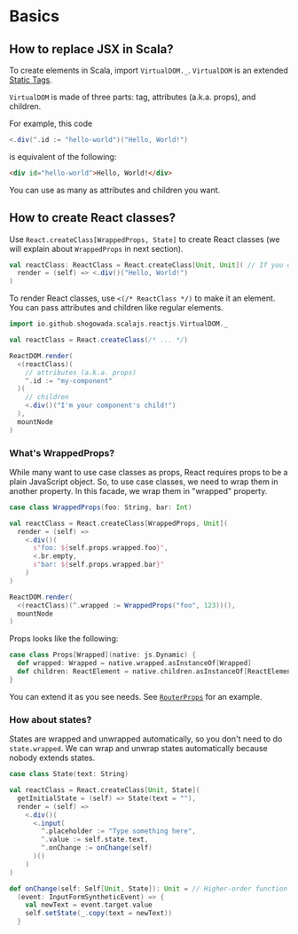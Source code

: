 # Basics

## How to replace JSX in Scala?

To create elements in Scala, import `VirtualDOM._`. `VirtualDOM` is an extended [Static Tags](https://github.com/shogowada/statictags).

`VirtualDOM` is made of three parts: tag, attributes (a.k.a. props), and children.

For example, this code

```scala
<.div(^.id := "hello-world")("Hello, World!")
```

is equivalent of the following:

```html
<div id="hello-world">Hello, World!</div>
```

You can use as many as attributes and children you want.

## How to create React classes?

Use `React.createClass[WrappedProps, State]` to create React classes (we will explain about `WrappedProps` in next section).

```scala
val reactClass: ReactClass = React.createClass[Unit, Unit]( // If you don't have props or state, use Unit.
  render = (self) => <.div()("Hello, World!")
)
```

To render React classes, use `<(/* ReactClass */)` to make it an element. You can pass attributes and children like regular elements.

```scala
import io.github.shogowada.scalajs.reactjs.VirtualDOM._

val reactClass = React.createClass(/* ... */)

ReactDOM.render(
  <(reactClass)(
    // attributes (a.k.a. props)
    ^.id := "my-component"
  )(
    // children
    <.div()("I'm your component's child!")
  ),
  mountNode
)
```

### What's WrappedProps?

While many want to use case classes as props, React requires props to be a plain JavaScript object. So, to use case classes, we need to wrap them in another property. In this facade, we wrap them in "wrapped" property.

```scala
case class WrappedProps(foo: String, bar: Int)

val reactClass = React.createClass[WrappedProps, Unit](
  render = (self) =>
    <.div()(
      s"foo: ${self.props.wrapped.foo}",
      <.br.empty,
      s"bar: ${self.props.wrapped.bar}"
    )
)

ReactDOM.render(
  <(reactClass)(^.wrapped := WrappedProps("foo", 123))(),
  mountNode
)
```

Props looks like the following:

```scala
case class Props[Wrapped](native: js.Dynamic) {
  def wrapped: Wrapped = native.wrapped.asInstanceOf[Wrapped]
  def children: ReactElement = native.children.asInstanceOf[ReactElement]
}
```

You can extend it as you see needs. See [`RouterProps`](/router/src/main/scala/io/github/shogowada/scalajs/reactjs/router/RouterProps.scala) for an example.

### How about states?

States are wrapped and unwrapped automatically, so you don't need to do `state.wrapped`. We can wrap and unwrap states automatically because nobody extends states.

```scala
case class State(text: String)

val reactClass = React.createClass[Unit, State](
  getInitialState = (self) => State(text = ""),
  render = (self) =>
    <.div()(
      <.input(
        ^.placeholder := "Type something here",
        ^.value := self.state.text,
        ^.onChange := onChange(self)
      )()
    )
)

def onChange(self: Self[Unit, State]): Unit = // Higher-order function
  (event: InputFormSyntheticEvent) => {
    val newText = event.target.value
    self.setState(_.copy(text = newText))
  }
```
